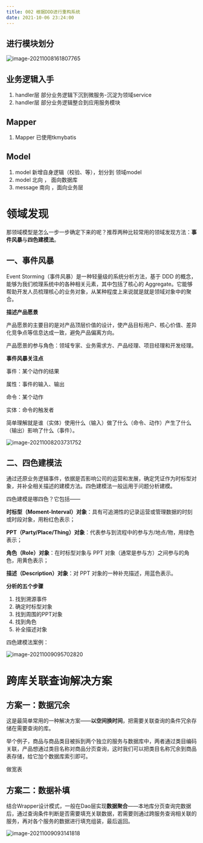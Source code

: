 ```yaml
---
title: 002 根据DDD进行重构系统
date: 2021-10-06 23:24:00
---
```






## 进行模块划分



![image-20211008161807765](https://cdn.jsdelivr.net/gh/zshipu/images/image-20211008161807765-163368144220110.png)







## 业务逻辑入手

1. handler层 部分业务逻辑下沉到微服务-沉淀为领域service
2. handler层 部分业务逻辑整合到应用服务模块

## Mapper

1. Mapper 已使用tkmybatis





## Model

1.  model 新增自身逻辑（校验、等），划分到 领域model
2.  model     北向 ， 面向数据库
3.  message 南向 ，面向业务层







# **领域发现**

那领域模型是怎么一步一步确定下来的呢？推荐两种比较常用的领域发现方法：**事件风暴**与**四色建模法**。

## **一、事件风暴**

Event Storming（事件风暴）是一种轻量级的系统分析方法，基于 DDD 的概念，能够为我们梳理系统中的各种相关元素，其中包括了核心的 Aggregate。它能够帮助开发人员梳理核心的业务对象，从某种程度上来说就是就是领域对象中的聚合。

**描述产品愿景**

产品愿景的主要目的是对产品顶层价值的设计，使产品目标用户、核心价值、差异化竞争点等信息达成一致，避免产品偏离方向。

产品愿景的参与角色：领域专家、业务需求方、产品经理、项目经理和开发经理。

**事件风暴关注点**

事件：某个动作的结果

属性：事件的输入、输出

命令：某个动作

实体：命令的触发者

简单理解就是谁（实体）使用什么（输入）做了什么（命令、动作）产生了什么（输出）影响了什么（事件）。

![image-20211008203731752](https://cdn.jsdelivr.net/gh/zshipu/images/image-20211008203731752.png)





## **二、四色建模法**

通过还原业务逻辑事件，依据是否影响公司的运营和发展，确定凭证作为时标型对象，并补全相关描述的建模方法。四色建模法一般运用于问题分析建模。

四色建模是哪四色？它包括——



**时标型（Moment-Interval）对象**：具有可追溯性的记录运营或管理数据的时刻或时段对象，用粉红色表示；

**PPT（Party/Place/Thing）对象**：代表参与到流程中的参与方/地点/物，用绿色表示；

**角色（Role）对象**：在时标型对象与 PPT 对象（通常是参与方）之间参与的角色，用黄色表示；

**描述（Description）对象**：对 PPT 对象的一种补充描述，用蓝色表示。



**分析的五个步骤**

1. 找到溯源事件
2. 确定时标型对象
3. 找到周围的PPT对象
4. 找到角色
5. 补全描述对象

四色建模法案例：



![image-20211009095702820](https://cdn.jsdelivr.net/gh/zshipu/images/image-20211009095702820.png)







# **跨库关联查询解决方案**

## **方案一：数据冗余**

这是最简单常用的一种解决方案——**以空间换时间**，把需要关联查询的条件冗余存储在需要查询的库。

举个例子，商品与商品类目被拆到两个独立的服务与数据库中，两者通过类目编码关联，产品想通过类目名称对商品分页查询，这时我们可以把类目名称冗余到商品表存储，给它加个数据库索引即可。

做宽表



## **方案二：数据补填**

结合Wrapper设计模式，一般在Dao层实现**数据聚合**——本地库分页查询完数据后，通过查询条件判断是否需要填充关联数据，若需要则通过跨服务查询相关联的服务，再对各个服务的数据进行填充组装，最后返回。



![image-20211009093141818](https://cdn.jsdelivr.net/gh/zshipu/images/image-20211009093141818.png)

















